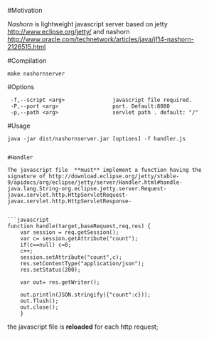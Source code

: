 #Motivation

*Nashorn* is lightweight javascript server based on jetty http://www.eclipse.org/jetty/ and nashorn http://www.oracle.com/technetwork/articles/java/jf14-nashorn-2126515.html

#Compilation

```
make nashornserver
```

#Options

```
 -f,--script <arg>               javascript file required.
 -P,--port <arg>                 port. Default:8080
 -p,--path <arg>                 servlet path . default: "/"
```

#Usage

```
java -jar dist/nashornserver.jar [options] -f handler.js 
```


```

#Handler

The javascript file  **must** implement a function having the signature of http://download.eclipse.org/jetty/stable-9/apidocs/org/eclipse/jetty/server/Handler.html#handle-java.lang.String-org.eclipse.jetty.server.Request-javax.servlet.http.HttpServletRequest-javax.servlet.http.HttpServletResponse-


```javascript
function handle(target,baseRequest,req,res) {
	var session = req.getSession();
	var c= session.getAttribute("count");
	if(c==null) c=0;
	c++;
	session.setAttribute("count",c);
	res.setContentType("application/json");
    res.setStatus(200);
   
	var out= res.getWriter();

	out.println(JSON.stringify({"count":c}));
	out.flush();
	out.close();
	}

```


the javascript file is **reloaded** for each http request;

